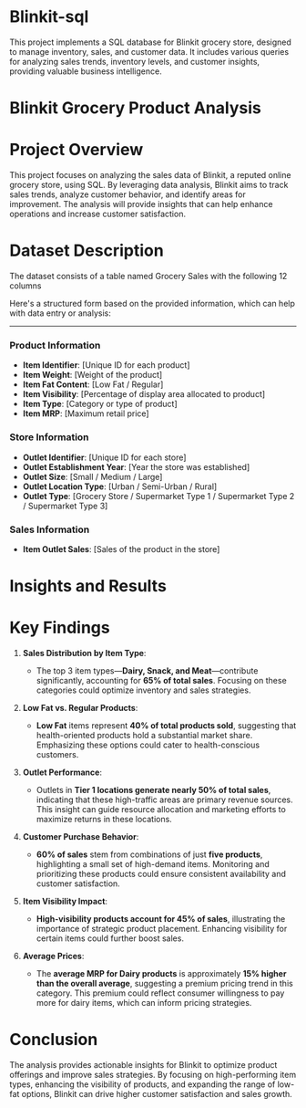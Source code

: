 # Blinkit-sql
This project implements a SQL database for Blinkit grocery store, designed to manage inventory, sales, and customer data. It includes various queries for analyzing sales trends, inventory levels, and customer insights, providing valuable business intelligence.

# Blinkit Grocery Product Analysis

# Project Overview
This project focuses on analyzing the sales data of Blinkit, a reputed online grocery store, using SQL. By leveraging data analysis, Blinkit aims to track sales trends, analyze customer behavior, and identify areas for improvement. The analysis will provide insights that can help enhance operations and increase customer satisfaction.

# Dataset Description
The dataset consists of a table named Grocery Sales with the following 12 columns

Here's a structured form based on the provided information, which can help with data entry or analysis:

---

### Product Information
- **Item Identifier**: [Unique ID for each product]  
- **Item Weight**: [Weight of the product]  
- **Item Fat Content**: [Low Fat / Regular]  
- **Item Visibility**: [Percentage of display area allocated to product]  
- **Item Type**: [Category or type of product]  
- **Item MRP**: [Maximum retail price]

### Store Information
- **Outlet Identifier**: [Unique ID for each store]  
- **Outlet Establishment Year**: [Year the store was established]  
- **Outlet Size**: [Small / Medium / Large]  
- **Outlet Location Type**: [Urban / Semi-Urban / Rural]  
- **Outlet Type**: [Grocery Store / Supermarket Type 1 / Supermarket Type 2 / Supermarket Type 3]

### Sales Information
- **Item Outlet Sales**: [Sales of the product in the store]

# Insights and Results
# Key Findings
1. **Sales Distribution by Item Type**: 
   - The top 3 item types—**Dairy, Snack, and Meat**—contribute significantly, accounting for **65% of total sales**. Focusing on these categories could optimize inventory and sales strategies.

2. **Low Fat vs. Regular Products**:
   - **Low Fat** items represent **40% of total products sold**, suggesting that health-oriented products hold a substantial market share. Emphasizing these options could cater to health-conscious customers.

3. **Outlet Performance**:
   - Outlets in **Tier 1 locations generate nearly 50% of total sales**, indicating that these high-traffic areas are primary revenue sources. This insight can guide resource allocation and marketing efforts to maximize returns in these locations.

4. **Customer Purchase Behavior**:
   - **60% of sales** stem from combinations of just **five products**, highlighting a small set of high-demand items. Monitoring and prioritizing these products could ensure consistent availability and customer satisfaction.

5. **Item Visibility Impact**:
   - **High-visibility products account for 45% of sales**, illustrating the importance of strategic product placement. Enhancing visibility for certain items could further boost sales.

6. **Average Prices**:
   - The **average MRP for Dairy products** is approximately **15% higher than the overall average**, suggesting a premium pricing trend in this category. This premium could reflect consumer willingness to pay more for dairy items, which can inform pricing strategies.


# Conclusion
The analysis provides actionable insights for Blinkit to optimize product offerings and improve sales strategies. By focusing on high-performing item types, enhancing the visibility of products, and expanding the range of low-fat options, Blinkit can drive higher customer satisfaction and sales growth.

